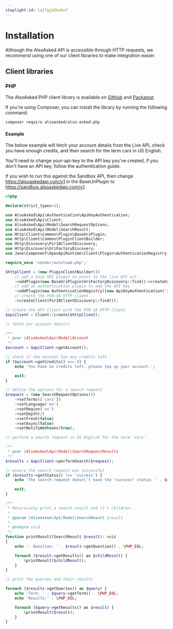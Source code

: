 ```yaml
---
stoplight-id: la1fgjm2kahnf
---
```


# Installation

Although the AlsoAsked API is accessible through HTTP requests, we recommend using one of our client libraries to make integration easier.

## Client libraries

### PHP

The AlsoAsked PHP client library is available on [GitHub](https://github.com/AlsoAsked/also-asked-php) and [Packagist](https://packagist.org/packages/alsoasked/also-asked-php).

If you're using Composer, you can install the library by running the following command:

```bash
composer require alsoasked/also-asked-php
```

#### Example

The below example will fetch your account details from the Live API, check you have enough credits, and then search for the term cars in US English.

You'll need to change your-api-key to the API key you've created, if you don't have an API key, follow the authentication guide.

If you wish to run this against the Sandbox API, then change https://alsoaskedapi.com/v1 in the BaseUriPlugin to https://sandbox.alsoaskedapi.com/v1.

```php
<?php

declare(strict_types=1);

use AlsoAsked\Api\Authentication\ApiKeyAuthentication;
use AlsoAsked\Api\Client;
use AlsoAsked\Api\Model\SearchRequestOptions;
use AlsoAsked\Api\Model\SearchResult;
use Http\Client\Common\Plugin\BaseUriPlugin;
use Http\Client\Common\PluginClientBuilder;
use Http\Discovery\Psr18ClientDiscovery;
use Http\Discovery\UriFactoryDiscovery;
use Jane\Component\OpenApiRuntime\Client\Plugin\AuthenticationRegistry;

require_once 'vendor/autoload.php';

$httpClient = (new PluginClientBuilder())
    // add a base URI plugin to point to the live API url
    ->addPlugin(new BaseUriPlugin(UriFactoryDiscovery::find()->createUri('https://alsoaskedapi.com/v1')))
    // add an authentication plugin to add the API key
    ->addPlugin(new AuthenticationRegistry([new ApiKeyAuthentication('your-api-key')]))
    // create the PSR-18 HTTP client
    ->createClient(Psr18ClientDiscovery::find());

// create the API client with the PSR-18 HTTP client
$apiClient = Client::create($httpClient);

// fetch our account details

/**
 * @var \AlsoAsked\Api\Model\Account
 */
$account = $apiClient->getAccount();

// check if the account has any credits left
if ($account->getCredits() === 0) {
    echo 'You have no credits left, please top up your account.';

    exit;
}

// define the options for a search request
$request = (new SearchRequestOptions())
    ->setTerms(['cars'])
    ->setLanguage('en')
    ->setRegion('us')
    ->setDepth(2)
    ->setFresh(false)
    ->setAsync(false)
    ->setNotifyWebhooks(true);

// perform a search request in US English for the term 'cars'

/**
 * @var \AlsoAsked\Api\Model\SearchRequestResults
 */
$results = $apiClient->performSearch($request);

// ensure the search request was successful
if ($results->getStatus() !== 'success') {
    echo 'The search request doesn\'t have the "success" status: ' . $results->getStatus();

    exit;
}

/**
 * Recursively print a search result and it's children.
 *
 * @param \AlsoAsked\Api\Model\SearchResult $result
 *
 * @return void
 */
function printResult(SearchResult $result): void
{
    echo '- Question: ' . $result->getQuestion() . \PHP_EOL;

    foreach ($result->getResults() as $childResult) {
        \printResult($childResult);
    }
}

// print the queries and their results

foreach ($results->getQueries() as $query) {
    echo 'Term: ' . $query->getTerm() . \PHP_EOL;
    echo 'Results:' . \PHP_EOL;

    foreach ($query->getResults() as $result) {
        \printResult($result);
    }
}
```
